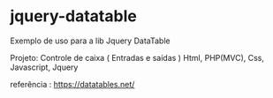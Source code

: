 # jquery-datatable
Exemplo de uso para a lib Jquery DataTable 

Projeto: Controle de caixa ( Entradas e saídas )
Html, PHP(MVC), Css, Javascript, Jquery

referência : https://datatables.net/
